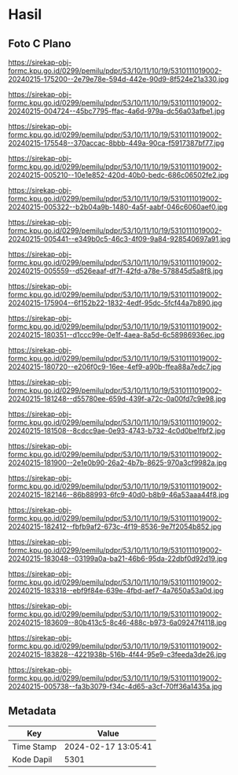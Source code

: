 # Hasil

## Foto C Plano

https://sirekap-obj-formc.kpu.go.id/0299/pemilu/pdpr/53/10/11/10/19/5310111019002-20240215-175200--2e79e78e-594d-442e-90d9-8f524e21a330.jpg

https://sirekap-obj-formc.kpu.go.id/0299/pemilu/pdpr/53/10/11/10/19/5310111019002-20240215-004724--45bc7795-ffac-4a6d-979a-dc56a03afbe1.jpg

https://sirekap-obj-formc.kpu.go.id/0299/pemilu/pdpr/53/10/11/10/19/5310111019002-20240215-175548--370accac-8bbb-449a-90ca-f5917387bf77.jpg

https://sirekap-obj-formc.kpu.go.id/0299/pemilu/pdpr/53/10/11/10/19/5310111019002-20240215-005210--10e1e852-420d-40b0-bedc-686c06502fe2.jpg

https://sirekap-obj-formc.kpu.go.id/0299/pemilu/pdpr/53/10/11/10/19/5310111019002-20240215-005322--b2b04a9b-1480-4a5f-aabf-046c6060aef0.jpg

https://sirekap-obj-formc.kpu.go.id/0299/pemilu/pdpr/53/10/11/10/19/5310111019002-20240215-005441--e349b0c5-46c3-4f09-9a84-928540697a91.jpg

https://sirekap-obj-formc.kpu.go.id/0299/pemilu/pdpr/53/10/11/10/19/5310111019002-20240215-005559--d526eaaf-df7f-42fd-a78e-578845d5a8f8.jpg

https://sirekap-obj-formc.kpu.go.id/0299/pemilu/pdpr/53/10/11/10/19/5310111019002-20240215-175904--6f152b22-1832-4edf-95dc-5fcf44a7b890.jpg

https://sirekap-obj-formc.kpu.go.id/0299/pemilu/pdpr/53/10/11/10/19/5310111019002-20240215-180351--d1ccc99e-0e1f-4aea-8a5d-6c58986936ec.jpg

https://sirekap-obj-formc.kpu.go.id/0299/pemilu/pdpr/53/10/11/10/19/5310111019002-20240215-180720--e206f0c9-16ee-4ef9-a90b-ffea88a7edc7.jpg

https://sirekap-obj-formc.kpu.go.id/0299/pemilu/pdpr/53/10/11/10/19/5310111019002-20240215-181248--d55780ee-659d-439f-a72c-0a00fd7c9e98.jpg

https://sirekap-obj-formc.kpu.go.id/0299/pemilu/pdpr/53/10/11/10/19/5310111019002-20240215-181508--8cdcc9ae-0e93-4743-b732-4c0d0be1fbf2.jpg

https://sirekap-obj-formc.kpu.go.id/0299/pemilu/pdpr/53/10/11/10/19/5310111019002-20240215-181900--2e1e0b90-26a2-4b7b-8625-970a3cf9982a.jpg

https://sirekap-obj-formc.kpu.go.id/0299/pemilu/pdpr/53/10/11/10/19/5310111019002-20240215-182146--86b88993-6fc9-40d0-b8b9-46a53aaa44f8.jpg

https://sirekap-obj-formc.kpu.go.id/0299/pemilu/pdpr/53/10/11/10/19/5310111019002-20240215-182412--fbfb9af2-673c-4f19-8536-9e7f2054b852.jpg

https://sirekap-obj-formc.kpu.go.id/0299/pemilu/pdpr/53/10/11/10/19/5310111019002-20240215-183048--03199a0a-ba21-46b6-95da-22dbf0d92d19.jpg

https://sirekap-obj-formc.kpu.go.id/0299/pemilu/pdpr/53/10/11/10/19/5310111019002-20240215-183318--ebf9f84e-639e-4fbd-aef7-4a7650a53a0d.jpg

https://sirekap-obj-formc.kpu.go.id/0299/pemilu/pdpr/53/10/11/10/19/5310111019002-20240215-183609--80b413c5-8c46-488c-b973-6a09247f4118.jpg

https://sirekap-obj-formc.kpu.go.id/0299/pemilu/pdpr/53/10/11/10/19/5310111019002-20240215-183828--4221938b-516b-4f44-95e9-c3feeda3de26.jpg

https://sirekap-obj-formc.kpu.go.id/0299/pemilu/pdpr/53/10/11/10/19/5310111019002-20240215-005738--fa3b3079-f34c-4d65-a3cf-70ff36a1435a.jpg


## Metadata

| Key        | Value               |
| ---------- | ------------------- |
| Time Stamp | 2024-02-17 13:05:41 |
| Kode Dapil | 5301                |



